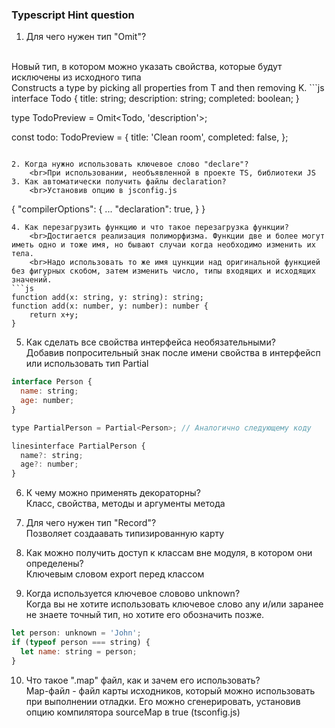 ### Typescript Hint question

1. Для чего нужен тип "Omit"?
<br>
    Новый тип, в котором можно указать свойства, которые будут исключены из исходного типа
<br>
    Constructs a type by picking all properties from T and then removing K.
 ```js
interface Todo {
    title: string;
    description: string;
    completed: boolean;
}

type TodoPreview = Omit<Todo, 'description'>;

const todo: TodoPreview = {
    title: 'Clean room',
    completed: false,
};
```

2. Когда нужно использовать ключевое слово "declare"?
    <br>При использовании, необъявленной в проекте TS, библиотеки JS
3. Как автоматически получить файлы declaration?
    <br>Установив опцию в jsconfig.js
```
{
"compilerOptions": {
    ...
    "declaration": true,
  }
}
```
4. Как перезагрузить функцию и что такое перезагрузка функции?
    <br>Достигается реализация полиморфизма. Функции две и более могут иметь одно и тоже имя, но бывают случаи когда необходимо изменить их тела.
    <br>Надо использовать то же имя цункции над оригинальной функцией без фигурных скобом, затем изменить число, типы входящих и исходящих значений. 
```js
function add(x: string, y: string): string;
function add(x: number, y: number): number {
    return x+y;
}
``` 
5. Как сделать все свойства интерфейса необязательными?
    <br>Добавив попросительный знак после имени свойства в интерфейсп или использовать тип Partial
```js
interface Person {
  name: string;
  age: number;
}

type PartialPerson = Partial<Person>; // Аналогично следующему коду

linesinterface PartialPerson {
  name?: string;
  age?: number;
}
```
6. К чему можно применять декораторны?
    <br>Класс, свойства, методы и аргументы метода

7. Для чего нужен тип "Record"?
    <br>Позволяет создаавать типизированную карту
8. Как можно получить доступ к классам вне модуля, в котором они определены?
    <br>Ключевым словом export перед классом
9. Когда используется ключевое словово unknown?
    <br>Когда вы не хотите использовать ключевое слово any и/или заранее не знаете точный тип, но хотите его обозначить позже.
```js
let person: unknown = 'John';
if (typeof person === string) {
  let name: string = person;
} 
```
10. Что такое ".map" файл, как и зачем его использовать?
    <br> Map-файл - файл карты исходников, который можно использовать при выполнении отладки. Его можно сгенерировать, установив опцию компилятора sourceMap в true (tsconfig.js)
